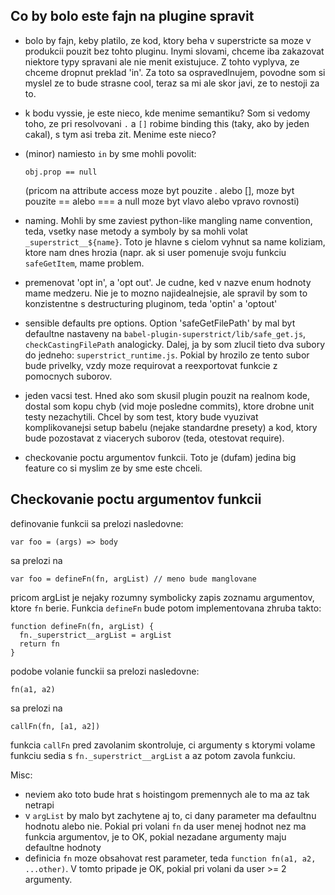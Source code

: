 ## Co by bolo este fajn na plugine spravit

- bolo by fajn, keby platilo, ze kod, ktory beha v superstricte sa moze v produkcii pouzit bez tohto
  pluginu. Inymi slovami, chceme iba zakazovat niektore typy spravani ale nie menit existujuce. Z
  tohto vyplyva, ze chceme dropnut preklad 'in'. Za toto sa ospravedlnujem, povodne som si myslel ze
  to bude strasne cool, teraz sa mi ale skor javi, ze to nestoji za to.

- k bodu vyssie, je este nieco, kde menime semantiku? Som si vedomy toho, ze pri resolvovani `.` a
  `[]` robime binding this (taky, ako by jeden cakal), s tym asi treba zit. Menime este nieco?

- (minor) namiesto `in` by sme mohli povolit:

  ```
  obj.prop == null
  ```
  (pricom na attribute access moze byt pouzite . alebo [], moze byt pouzite == alebo === a null moze
  byt vlavo alebo vpravo rovnosti)

- naming. Mohli by sme zaviest python-like mangling name convention, teda, vsetky nase metody a
  symboly by sa mohli volat `_superstrict__${name}`. Toto je hlavne s cielom vyhnut sa name
  koliziam, ktore nam dnes hrozia (napr. ak si user pomenuje svoju funkciu `safeGetItem`, mame
  problem.

- premenovat 'opt in', a 'opt out'. Je cudne, ked v nazve enum hodnoty mame medzeru. Nie je to mozno
  najidealnejsie, ale spravil by som to konzistentne s destructuring pluginom, teda 'optin' a
  'optout'

- sensible defaults pre options. Option 'safeGetFilePath' by mal byt defaultne nastaveny na
  `babel-plugin-superstrict/lib/safe_get.js`, `checkCastingFilePath` analogicky. Dalej, ja by som
  zlucil tieto dva subory do jedneho: `superstrict_runtime.js`. Pokial by hrozilo ze tento subor
  bude privelky, vzdy moze requirovat a reexportovat funkcie z pomocnych suborov.

- jeden vacsi test. Hned ako som skusil plugin pouzit na realnom kode, dostal som kopu chyb (vid
  moje posledne commits), ktore drobne unit testy nezachytili. Chcel by som test, ktory bude
  vyuzivat komplikovanejsi setup babelu (nejake standardne presety) a kod, ktory bude pozostavat z
  viacerych suborov (teda, otestovat require).

- checkovanie poctu argumentov funkcii. Toto je (dufam) jedina big feature co si myslim ze by sme
  este chceli. 

## Checkovanie poctu argumentov funkcii

definovanie funkcii sa prelozi nasledovne:

```var foo = (args) => body```

sa prelozi na

```var foo = defineFn(fn, argList) // meno bude manglovane```

pricom argList je nejaky rozumny symbolicky zapis zoznamu argumentov, ktore `fn` berie. Funkcia
`defineFn` bude potom implementovana zhruba takto:

```
function defineFn(fn, argList) {
  fn._superstrict__argList = argList
  return fn
}
```

podobe volanie funckii sa prelozi nasledovne:

```
fn(a1, a2)
```

sa prelozi na

```
callFn(fn, [a1, a2])
```

funkcia `callFn` pred zavolanim skontroluje, ci argumenty s ktorymi volame funkciu sedia s `fn._superstrict__argList` a az potom zavola funkciu.

Misc:

- neviem ako toto bude hrat s hoistingom premennych ale to ma az tak netrapi
- v `argList` by malo byt zachytene aj to, ci dany parameter ma defaultnu hodnotu alebo nie. Pokial
  pri volani `fn` da user menej hodnot nez ma funkcia argumentov, je to OK, pokial nezadane
  argumenty maju defaultne hodnoty
- definicia `fn` moze obsahovat rest parameter, teda `function fn(a1, a2, ...other)`. V tomto
  pripade je OK, pokial pri volani da user >= 2 argumenty.
